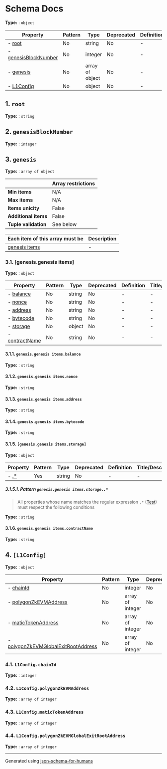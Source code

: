 # Schema Docs

**Type:** : `object`

| Property                                     | Pattern | Type            | Deprecated | Definition | Title/Description |
| -------------------------------------------- | ------- | --------------- | ---------- | ---------- | ----------------- |
| - [root](#root )                             | No      | string          | No         | -          | -                 |
| - [genesisBlockNumber](#genesisBlockNumber ) | No      | integer         | No         | -          | -                 |
| - [genesis](#genesis )                       | No      | array of object | No         | -          | -                 |
| - [L1Config](#L1Config )                     | No      | object          | No         | -          | -                 |

## <a name="root"></a>1. `root`

**Type:** : `string`

## <a name="genesisBlockNumber"></a>2. `genesisBlockNumber`

**Type:** : `integer`

## <a name="genesis"></a>3. `genesis`

**Type:** : `array of object`

|                      | Array restrictions |
| -------------------- | ------------------ |
| **Min items**        | N/A                |
| **Max items**        | N/A                |
| **Items unicity**    | False              |
| **Additional items** | False              |
| **Tuple validation** | See below          |

| Each item of this array must be | Description |
| ------------------------------- | ----------- |
| [genesis items](#genesis_items) | -           |

### <a name="autogenerated_heading_2"></a>3.1. [genesis.genesis items]

**Type:** : `object`

| Property                                       | Pattern | Type   | Deprecated | Definition | Title/Description |
| ---------------------------------------------- | ------- | ------ | ---------- | ---------- | ----------------- |
| - [balance](#genesis_items_balance )           | No      | string | No         | -          | -                 |
| - [nonce](#genesis_items_nonce )               | No      | string | No         | -          | -                 |
| - [address](#genesis_items_address )           | No      | string | No         | -          | -                 |
| - [bytecode](#genesis_items_bytecode )         | No      | string | No         | -          | -                 |
| - [storage](#genesis_items_storage )           | No      | object | No         | -          | -                 |
| - [contractName](#genesis_items_contractName ) | No      | string | No         | -          | -                 |

#### <a name="genesis_items_balance"></a>3.1.1. `genesis.genesis items.balance`

**Type:** : `string`

#### <a name="genesis_items_nonce"></a>3.1.2. `genesis.genesis items.nonce`

**Type:** : `string`

#### <a name="genesis_items_address"></a>3.1.3. `genesis.genesis items.address`

**Type:** : `string`

#### <a name="genesis_items_bytecode"></a>3.1.4. `genesis.genesis items.bytecode`

**Type:** : `string`

#### <a name="genesis_items_storage"></a>3.1.5. `[genesis.genesis items.storage]`

**Type:** : `object`

| Property                                 | Pattern | Type   | Deprecated | Definition | Title/Description |
| ---------------------------------------- | ------- | ------ | ---------- | ---------- | ----------------- |
| - [.*](#genesis_items_storage_pattern1 ) | Yes     | string | No         | -          | -                 |

##### <a name="genesis_items_storage_pattern1"></a>3.1.5.1. Pattern  `genesis.genesis items.storage..*`
> All properties whose name matches the regular expression
```.*``` ([Test](https://regex101.com/?regex=.%2A))
must respect the following conditions

**Type:** : `string`

#### <a name="genesis_items_contractName"></a>3.1.6. `genesis.genesis items.contractName`

**Type:** : `string`

## <a name="L1Config"></a>4. `[L1Config]`

**Type:** : `object`

| Property                                                                            | Pattern | Type             | Deprecated | Definition | Title/Description |
| ----------------------------------------------------------------------------------- | ------- | ---------------- | ---------- | ---------- | ----------------- |
| - [chainId](#L1Config_chainId )                                                     | No      | integer          | No         | -          | -                 |
| - [polygonZkEVMAddress](#L1Config_polygonZkEVMAddress )                             | No      | array of integer | No         | -          | -                 |
| - [maticTokenAddress](#L1Config_maticTokenAddress )                                 | No      | array of integer | No         | -          | -                 |
| - [polygonZkEVMGlobalExitRootAddress](#L1Config_polygonZkEVMGlobalExitRootAddress ) | No      | array of integer | No         | -          | -                 |

### <a name="L1Config_chainId"></a>4.1. `L1Config.chainId`

**Type:** : `integer`

### <a name="L1Config_polygonZkEVMAddress"></a>4.2. `L1Config.polygonZkEVMAddress`

**Type:** : `array of integer`

### <a name="L1Config_maticTokenAddress"></a>4.3. `L1Config.maticTokenAddress`

**Type:** : `array of integer`

### <a name="L1Config_polygonZkEVMGlobalExitRootAddress"></a>4.4. `L1Config.polygonZkEVMGlobalExitRootAddress`

**Type:** : `array of integer`

----------------------------------------------------------------------------------------------------------------------------
Generated using [json-schema-for-humans](https://github.com/coveooss/json-schema-for-humans)
